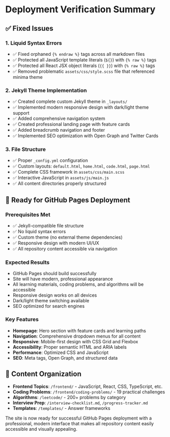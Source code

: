 # Deployment Verification Summary

## ✅ Fixed Issues

### 1. Liquid Syntax Errors
- ✅ Fixed orphaned `{% endraw %}` tags across all markdown files
- ✅ Protected all JavaScript template literals (`${}`) with `{% raw %}` tags
- ✅ Protected all React JSX object literals (`{{ }}`) with `{% raw %}` tags
- ✅ Removed problematic `assets/css/style.scss` file that referenced minima theme

### 2. Jekyll Theme Implementation
- ✅ Created complete custom Jekyll theme in `_layouts/`
- ✅ Implemented modern responsive design with dark/light theme support
- ✅ Added comprehensive navigation system
- ✅ Created professional landing page with feature cards
- ✅ Added breadcrumb navigation and footer
- ✅ Implemented SEO optimization with Open Graph and Twitter Cards

### 3. File Structure
- ✅ Proper `_config.yml` configuration
- ✅ Custom layouts: `default.html`, `home.html`, `code.html`, `page.html`
- ✅ Complete CSS framework in `assets/css/main.scss`
- ✅ Interactive JavaScript in `assets/js/main.js`
- ✅ All content directories properly structured

## 🚀 Ready for GitHub Pages Deployment

### Prerequisites Met
- ✅ Jekyll-compatible file structure
- ✅ No liquid syntax errors
- ✅ Custom theme (no external theme dependencies)
- ✅ Responsive design with modern UI/UX
- ✅ All repository content accessible via navigation

### Expected Results
- GitHub Pages should build successfully
- Site will have modern, professional appearance
- All learning materials, coding problems, and algorithms will be accessible
- Responsive design works on all devices
- Dark/light theme switching available
- SEO optimized for search engines

### Key Features
- **Homepage**: Hero section with feature cards and learning paths
- **Navigation**: Comprehensive dropdown menus for all content
- **Responsive**: Mobile-first design with CSS Grid and Flexbox
- **Accessibility**: Proper semantic HTML and ARIA labels
- **Performance**: Optimized CSS and JavaScript
- **SEO**: Meta tags, Open Graph, and structured data

## 📁 Content Organization

- **Frontend Topics**: `/frontend/` - JavaScript, React, CSS, TypeScript, etc.
- **Coding Problems**: `/frontend/coding-problems/` - 19 practical challenges
- **Algorithms**: `/leetcode/` - 200+ problems by category
- **Interview Prep**: `/interview-checklist.md`, `/progress-tracker.md`
- **Templates**: `/templates/` - Answer frameworks

The site is now ready for successful GitHub Pages deployment with a professional, modern interface that makes all repository content easily accessible and visually appealing.